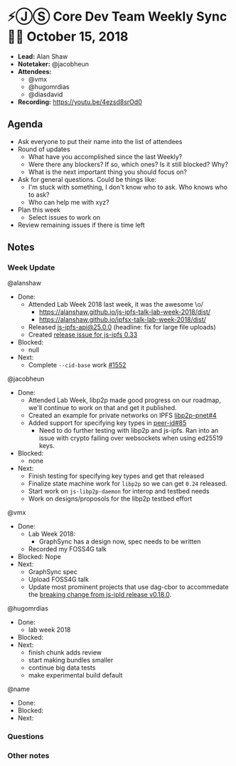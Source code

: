 # ⚡️ⒿⓈ Core Dev Team Weekly Sync 🙌🏽 October 15, 2018

- **Lead:** Alan Shaw
- **Notetaker:** @jacobheun
- **Attendees:**
  - @vmx
  - @hugomrdias
  - @diasdavid
- **Recording:** https://youtu.be/4ezsd8srOd0

## Agenda

- Ask everyone to put their name into the list of attendees
- Round of updates
  - What have you accomplished since the last Weekly?
  - Were there any blockers? If so, which ones? Is it still blocked? Why?
  - What is the next important thing you should focus on?
- Ask for general questions. Could be things like:
  - I'm stuck with something, I don't know who to ask. Who knows who to ask?
  - Who can help me with xyz?
- Plan this week
  - Select issues to work on
- Review remaining issues if there is time left

## Notes

### Week Update

@alanshaw
- Done:
    - Attended Lab Week 2018 last week, it was the awesome \o/
        - https://alanshaw.github.io/js-ipfs-talk-lab-week-2018/dist/
        - https://alanshaw.github.io/ipfsx-talk-lab-week-2018/dist/
    - Released js-ipfs-api@25.0.0 (headline: fix for large file uploads)
    - Created [release issue for js-ipfs 0.33](https://github.com/ipfs/js-ipfs/issues/1635)
- Blocked:
    - null
- Next:
    - Complete `--cid-base` work [#1552](https://github.com/ipfs/js-ipfs/pull/1552)

@jacobheun
 - Done:
   - Attended Lab Week, libp2p made good progress on our roadmap, we'll continue to work on that and get it published.
   - Created an example for private networks on IPFS [libp2p-pnet#4](https://github.com/libp2p/js-libp2p-pnet/pull/4)
   - Added support for specifying key types in [peer-id#85](https://github.com/libp2p/js-peer-id/pull/85)
     - Need to do further testing with libp2p and js-ipfs. Ran into an issue with crypto failing over websockets when using ed25519 keys.
 - Blocked: 
   - none
 - Next:
   - Finish testing for specifying key types and get that released
   - Finalize state machine work for `libp2p` so we can get `0.24` released.
   - Start work on `js-libp2p-daemon` for interop and testbed needs
   - Work on designs/proposols for the libp2p testbed effort

@vmx
 - Done:
   - Lab Week 2018:
     - GraphSync has a design now, spec needs to be written
   - Recorded my FOSS4G talk
 - Blocked: Nope
 - Next:
   - GraphSync spec
   - Upload FOSS4G talk
   - Update most prominent projects that use dag-cbor to accommedate the [breaking change from js-ipld release v0.18.0](https://github.com/ipld/js-ipld/pull/162).

@hugomrdias
 - Done:
   - lab week 2018
 - Blocked:
 - Next:
   - finish chunk adds review
   - start making bundles smaller
   - continue big data tests
   - make experimental build default
      
@name
 - Done:
 - Blocked:
 - Next:

### Questions

### Other notes

<!-- After each call, the notetaker submits a PR to ipfs/pm to store the notes on the meeting-notes folder -->
